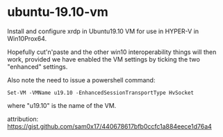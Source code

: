 # ubuntu-19.10-vm

Install and configure xrdp in Ubuntu19.10 VM for use in HYPER-V in Win10Prox64.

Hopefully cut'n'paste and the other win10 interoperability things will then work,
provided we have enabled the VM settings by ticking the two "enhanced" settings.

Also note the need to issue a powershell command:

```Set-VM -VMName u19.10 -EnhancedSessionTransportType HvSocket```

where "u19.10" is the name of the VM.

attribution:
https://gist.github.com/sam0x17/440678617bfb0ccfc1a884eece1d76a4
